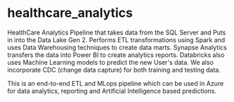 # healthcare_analytics

HealthCare Analytics Pipeline that takes data from the SQL Server and Puts in into the Data Lake Gen 2.
Performs ETL transformations using Spark and uses Data Warehousing techniques to create data marts.
Synapse Analytics transfers the data into Power BI to create analytics reports.
Databricks also uses Machine Learning models to predict the new User's data.
We also incorporate CDC (change data capture) for both training and testing data.

This is an end-to-end ETL and MLops pipeline which can be used in Azure for data analytics, reporting and Artificial Intelligence based predictions.
